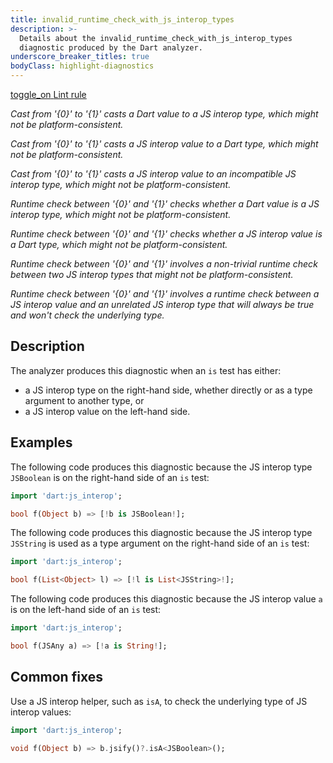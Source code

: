 ```yaml
---
title: invalid_runtime_check_with_js_interop_types
description: >-
  Details about the invalid_runtime_check_with_js_interop_types
  diagnostic produced by the Dart analyzer.
underscore_breaker_titles: true
bodyClass: highlight-diagnostics
---
```


<div class="tags">
  <a class="tag-label"
      href="/tools/linter-rules/invalid_runtime_check_with_js_interop_types"
      title="Learn about the lint rule that enables this diagnostic."
      aria-label="Learn about the lint rule that enables this diagnostic."
      target="_blank">
    <span class="material-symbols" aria-hidden="true">toggle_on</span>
    <span>Lint rule</span>
  </a>
</div>

_Cast from '{0}' to '{1}' casts a Dart value to a JS interop type, which might not be platform-consistent._

_Cast from '{0}' to '{1}' casts a JS interop value to a Dart type, which might not be platform-consistent._

_Cast from '{0}' to '{1}' casts a JS interop value to an incompatible JS interop type, which might not be platform-consistent._

_Runtime check between '{0}' and '{1}' checks whether a Dart value is a JS interop type, which might not be platform-consistent._

_Runtime check between '{0}' and '{1}' checks whether a JS interop value is a Dart type, which might not be platform-consistent._

_Runtime check between '{0}' and '{1}' involves a non-trivial runtime check between two JS interop types that might not be platform-consistent._

_Runtime check between '{0}' and '{1}' involves a runtime check between a JS interop value and an unrelated JS interop type that will always be true and won't check the underlying type._

## Description

The analyzer produces this diagnostic when an `is` test has either:
- a JS interop type on the right-hand side, whether directly or as a type
  argument to another type, or
- a JS interop value on the left-hand side.

## Examples

The following code produces this diagnostic because the JS interop type
`JSBoolean` is on the right-hand side of an `is` test:

```dart
import 'dart:js_interop';

bool f(Object b) => [!b is JSBoolean!];
```

The following code produces this diagnostic because the JS interop type
`JSString` is used as a type argument on the right-hand side of an `is`
test:

```dart
import 'dart:js_interop';

bool f(List<Object> l) => [!l is List<JSString>!];
```

The following code produces this diagnostic because the JS interop value
`a` is on the left-hand side of an `is` test:

```dart
import 'dart:js_interop';

bool f(JSAny a) => [!a is String!];
```

## Common fixes

Use a JS interop helper, such as `isA`, to check the underlying type of
JS interop values:

```dart
import 'dart:js_interop';

void f(Object b) => b.jsify()?.isA<JSBoolean>();
```
